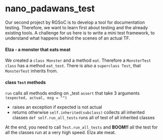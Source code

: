nano_padawans_test
==================

Our second project by RGSoC is to develop a tool for documentation testing. Therefore, we want to learn first about testing and the already existing tools.
A challenge for us here is to write a mini test framework, to understand what happens behind the scenes of an actual TF.

#### Elza - a monster that eats meat
We created a `class Monster` and a method `eat`. Therefore a `MonsterTest class` has a method `eat_test`.
There is also a `superclass Test`, that `MonsterTest` inherits from. 

#### class `Test` methods
`run` calls all methods ending on _test
`assert` that take 3 arguments `(expected, actual, msg = "")`
- raises an exception if expected is not actual
- returns otherwise
`self.inherited(subclass)` collects all inherited classes
`def self.run_all_tests` runs all of test of all inherited classes

At the end, you need to call `Test.run_all_tests` and **BOOM!!** all the test for all the classes run at a very high speed. Elza ate meat. 
